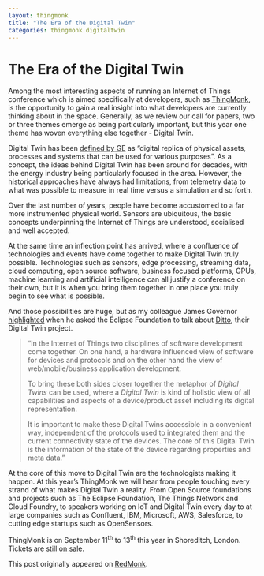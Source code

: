 ```yaml
---
layout: thingmonk
title: "The Era of the Digital Twin"
categories: thingmonk digitaltwin
---
```

<div class="l-about row">

<h1 class="text-center">The Era of the Digital Twin</h1>
<p>
Among the most interesting aspects of running an Internet of Things conference which is aimed specifically at developers, such as <a href="http://thingmonk.com">ThingMonk</a>, is the opportunity to gain a real insight into what developers are currently thinking about in the space. Generally, as we review our call for papers, two or three themes emerge as being particularly important, but this year one theme has woven everything else together - Digital Twin.
<p>
Digital Twin has been <a href="https://www.youtube.com/watch?v=2dCz3oL2rTw">defined by GE</a> as “digital replica of physical assets, processes and systems that can be used for various purposes”. As a concept, the ideas behind Digital Twin has been around for decades, with the energy industry being particularly focused in the area. However, the historical approaches have always had limitations, from telemetry data to what was possible to measure in real time versus a simulation and so forth.
<p>
Over the last number of years, people have become accustomed to a far more instrumented physical world. Sensors are ubiquitous, the basic concepts underpinning the Internet of Things are understood, socialised and well accepted.
<p>
At the same time an inflection point has arrived, where a confluence of technologies and events have come together to make Digital Twin truly possible. Technologies such as sensors, edge processing, streaming data, cloud computing, open source software, business focused platforms, GPUs, machine learning and artificial intelligence can all justify a conference on their own, but it is when you bring them together in one place you truly begin to see what is possible.
<p>
And those possibilities are huge, but as my colleague James Governor <a href="http://redmonk.com/jgovernor/2017/02/24/ibm-watson-iot-and-the-digital-twin-industry-4-0/">highlighted</a> when he asked the Eclipse Foundation to talk about <a href="https://projects.eclipse.org/proposals/eclipse-ditto">Ditto</a>, their Digital Twin project.
<blockquote>“In the Internet of Things two disciplines of software development come together. On one hand, a hardware influenced view of software for devices and protocols and on the other hand the view of web/mobile/business application development.

To bring these both sides closer together the metaphor of <em>Digital Twins</em> can be used, where a <em>Digital Twin</em> is kind of holistic view of all capabilities and aspects of a device/product asset including its digital representation.

It is important to make these Digital Twins accessible in a convenient way, independent of the protocols used to integrated them and the current connectivity state of the devices. The core of this Digital Twin is the information of the state of the device regarding properties and meta data.”</blockquote>
<p>
At the core of this move to Digital Twin are the technologists making it happen. At this year’s ThingMonk we will hear from people touching every strand of what makes Digital Twin a reality. From Open Source foundations and projects such as The Eclipse Foundation, The Things Network and Cloud Foundry, to speakers working on IoT and Digital Twin every day to at large companies such as Confluent, IBM, Microsoft, AWS, Salesforce, to cutting edge startups such as OpenSensors.
<p>
ThingMonk is on September 11<sup>th</sup> to 13<sup>th</sup> this year in Shoreditch, London. Tickets are still <a href="https://www.eventbrite.co.uk/e/thingmonk-2017-tickets-31876851521">on sale</a>.
<p>
This post originally appeared on <a href="https://redmonk.com/fryan/2017/07/28/the-era-of-the-digital-twin/">RedMonk</a>.
